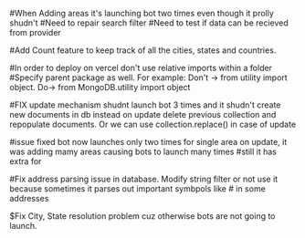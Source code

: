 #When Adding areas it's launching bot two times even though it prolly shudn't
#Need to repair search filter
#Need to test if data can be recieved from provider

#Add Count feature to keep track of all the cities, states and countries.


#In order to deploy on vercel don't use relative imports within a folder
#Specify parent package as well. For example:  Don't -> from utility import object.   Do->  from MongoDB.utility import object


#FIX update mechanism shudnt launch bot 3 times and it shudn't create new documents in db instead on update delete previous collection and repopulate documents. Or we can use collection.replace() in case of update


#issue fixed bot now launches only two times for single area on update, it was adding mamy areas causing bots to launch many times
#still it has extra for


#Fix address parsing issue in database. Modify string filter or not use it because sometimes it parses out important symbpols like # in some addresses


$Fix City, State resolution problem cuz otherwise bots are not going to launch.

#